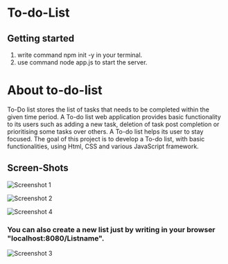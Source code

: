 # To-do-List
<h2> Getting started </h2>
<ol>
  <li> write command npm init -y in your terminal.</li>
<li> use command node app.js to start the server.</li>
</ol>
<h1>About to-do-list</h1>
<p>To-Do list stores the list of tasks that needs to be completed within the given time period. A To-do list web application provides basic functionality to its users such as adding a new task, deletion of task post completion or prioritising some tasks over others. A To-do list helps its user to stay focused.
The goal of this project is to develop a To-do list, with basic functionalities, using Html, CSS and various JavaScript framework.
</p>

<h2> Screen-Shots </h2>

![Screenshot 1](https://user-images.githubusercontent.com/97434590/175220070-5342cc3f-f4f0-4ab3-8f2b-5fbbc515777d.png)

![Screenshot 2](https://user-images.githubusercontent.com/97434590/175220076-297b6fc6-8374-4fab-a754-66b839644858.png)

![Screenshot 4](https://user-images.githubusercontent.com/97434590/175222806-ab5a5325-3967-4b72-8b1b-3457d917a96d.png)

<h3>You can also create a new list just by writing in your browser "localhost:8080/Listname". </h3>

![Screenshot 3](https://user-images.githubusercontent.com/97434590/175222848-00e97b96-40bb-4fa0-8254-2a980a01b238.png)
